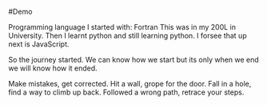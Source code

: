 #Demo

Programming language I started with: Fortran
This was in my 200L in University.
Then I learnt python and still learning python.
I forsee that up next is JavaScript.


So the journey started.
We can know how we start but its only when we end we will know how it ended.

Make mistakes, get corrected.
Hit a wall, grope for the door.
Fall in a hole, find a way to climb up back.
Followed a wrong path, retrace your steps.
